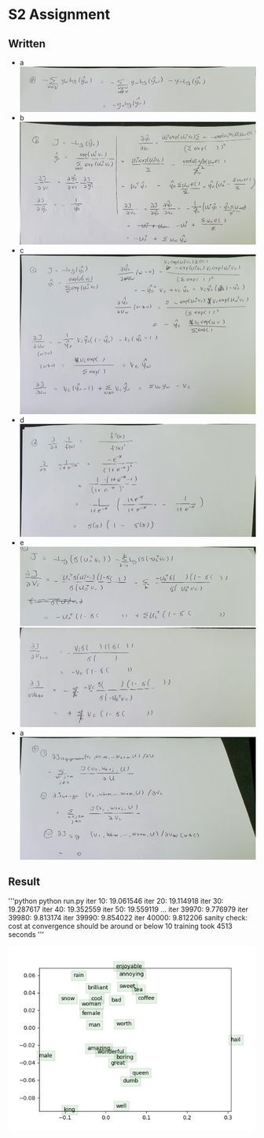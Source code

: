 # S2 Assignment

## Written

- a
![a](img/s2_a.jpeg)
- b
![b](img/s2_b.jpeg)
- c
![c](img/s2_c.jpeg)
- d
![d](img/s2_d.jpeg)
- e
![e1](img/s2_e1.jpeg)
![e2](img/s2_e2.jpeg)
- a
![f](img/s2_f.jpeg)

## Result

'''python
python run.py
iter 10: 19.061546
iter 20: 19.114918
iter 30: 19.287617
iter 40: 19.352559
iter 50: 19.559119
...
iter 39970: 9.776979
iter 39980: 9.813174
iter 39990: 9.854022
iter 40000: 9.812206
sanity check: cost at convergence should be around or below 10
training took 4513 seconds
'''

![word_vectors](word_vectors.png)

